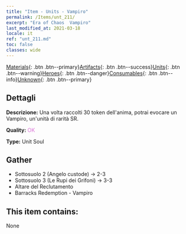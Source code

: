 ```yaml
---
title: "Item - Units - Vampiro"
permalink: /Items/unt_211/
excerpt: "Era of Chaos  Vampiro"
last_modified_at: 2021-03-18
locale: it
ref: "unt_211.md"
toc: false
classes: wide
---
```

 [Materials](/it/Items/){: .btn .btn--primary}[Artifacts](/it/Items/Artifacts/){: .btn .btn--success}[Units](/it/Items/Units/){: .btn .btn--warning}[Heroes](/it/Items/Heroes/){: .btn .btn--danger}[Consumables](/it/Items/Consumables/){: .btn .btn--info}[Unknown](/it/Items/Unknown/){: .btn .btn--primary}

## Dettagli
 **Descrizione:** Una volta raccolti 30 token dell'anima, potrai evocare un Vampiro, un'unità di rarità SR.

 **Quality:** <span style="color: #DA70D6">OK</span>

 **Type:** Unit Soul

## Gather

*    Sottosuolo 2 (Angelo custode) -> 2-3 
*    Sottosuolo 3 (Le Rupi dei Grifoni) -> 3-3 
*    Altare del Reclutamento 
*    Barracks Redemption - Vampiro 

## This item contains:

  None

